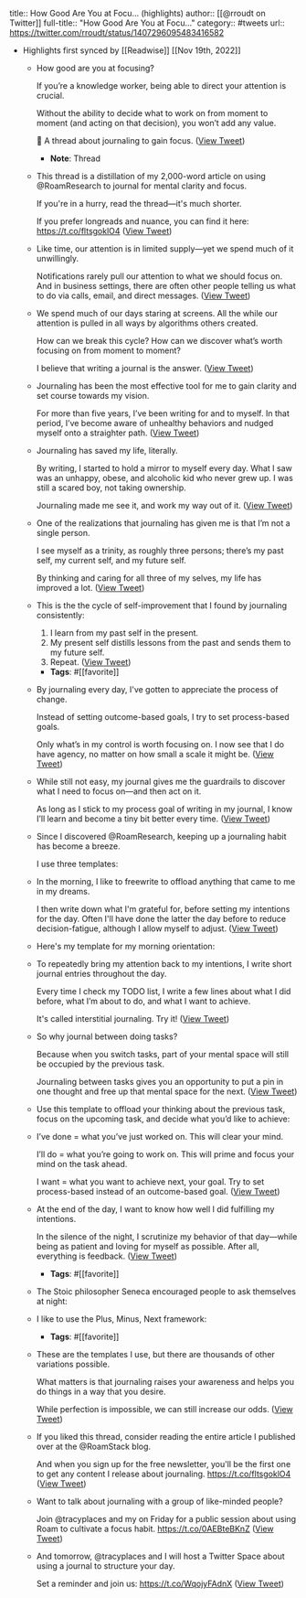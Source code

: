 title:: How Good Are You at Focu... (highlights)
author:: [[@rroudt on Twitter]]
full-title:: "How Good Are You at Focu..."
category:: #tweets
url:: https://twitter.com/rroudt/status/1407296095483416582

- Highlights first synced by [[Readwise]] [[Nov 19th, 2022]]
	- How good are you at focusing?
	  
	  If you’re a knowledge worker, being able to direct your attention is crucial.
	  
	  Without the ability to decide what to work on from moment to moment (and acting on that decision), you won’t add any value.
	  
	  🧵 A thread about journaling to gain focus. ([View Tweet](https://twitter.com/rroudt/status/1407296095483416582))
		- **Note**: Thread
	- This thread is a distillation of my 2,000-word article on using @RoamResearch to journal for mental clarity and focus.
	  
	  If you're in a hurry, read the thread—it's much shorter.
	  
	  If you prefer longreads and nuance, you can find it here:
	  https://t.co/fltsgoklO4 ([View Tweet](https://twitter.com/rroudt/status/1407296097270210565))
	- Like time, our attention is in limited supply—yet we spend much of it unwillingly.
	  
	  Notifications rarely pull our attention to what we should focus on. And in business settings, there are often other people telling us what to do via calls, email, and direct messages. ([View Tweet](https://twitter.com/rroudt/status/1407296098641747976))
	- We spend much of our days staring at screens. All the while our attention is pulled in all ways by algorithms others created.
	  
	  How can we break this cycle? How can we discover what’s worth focusing on from moment to moment?
	  
	  I believe that writing a journal is the answer. ([View Tweet](https://twitter.com/rroudt/status/1407296099908407308))
	- Journaling has been the most effective tool for me to gain clarity and set course towards my vision.
	  
	  For more than five years, I’ve been writing for and to myself. In that period, I’ve become aware of unhealthy behaviors and nudged myself onto a straighter path. ([View Tweet](https://twitter.com/rroudt/status/1407296101170892801))
	- Journaling has saved my life, literally.
	  
	  By writing, I started to hold a mirror to myself every day. What I saw was an unhappy, obese, and alcoholic kid who never grew up. I was still a scared boy, not taking ownership.
	  
	  Journaling made me see it, and work my way out of it. ([View Tweet](https://twitter.com/rroudt/status/1407296102362013697))
	- One of the realizations that journaling has given me is that I’m not a single person.
	  
	  I see myself as a trinity, as roughly three persons; there’s my past self, my current self, and my future self.
	  
	  By thinking and caring for all three of my selves, my life has improved a lot. ([View Tweet](https://twitter.com/rroudt/status/1407296103540609025))
	- This is the the cycle of self-improvement that I found by journaling consistently:
	  
	  1) I learn from my past self in the present.
	  2) My present self distills lessons from the past and sends them to my future self.
	  3) Repeat. ([View Tweet](https://twitter.com/rroudt/status/1407296104757039104))
		- **Tags**: #[[favorite]]
	- By journaling every day, I've gotten to appreciate the process of change.
	  
	  Instead of setting outcome-based goals, I try to set process-based goals. 
	  
	  Only what’s in my control is worth focusing on. I now see that I do have agency, no matter on how small a scale it might be. ([View Tweet](https://twitter.com/rroudt/status/1407296105998536713))
	- While still not easy, my journal gives me the guardrails to discover what I need to focus on—and then act on it.
	  
	  As long as I stick to my process goal of writing in my journal, I know I’ll learn and become a tiny bit better every time. ([View Tweet](https://twitter.com/rroudt/status/1407296107323871233))
	- Since I discovered @RoamResearch, keeping up a journaling habit has become a breeze.
	  
	  I use three templates:
	- In the morning, I like to freewrite to offload anything that came to me in my dreams.
	  
	  I then write down what I'm grateful for, before setting my intentions for the day. Often I'll have done the latter the day before to reduce decision-fatigue, although I allow myself to adjust. ([View Tweet](https://twitter.com/rroudt/status/1407296110062759936))
	- Here's my template for my morning orientation:
	- To repeatedly bring my attention back to my intentions, I write short journal entries throughout the day.
	  
	  Every time I check my TODO list, I write a few lines about what I did before, what I’m about to do, and what I want to achieve.
	  
	  It's called interstitial journaling. Try it! ([View Tweet](https://twitter.com/rroudt/status/1407296112667422722))
	- So why journal between doing tasks? 
	  
	  Because when you switch tasks, part of your mental space will still be occupied by the previous task.
	  
	  Journaling between tasks gives you an opportunity to put a pin in one thought and free up that mental space for the next. ([View Tweet](https://twitter.com/rroudt/status/1407296113992896513))
	- Use this template to offload your thinking about the previous task, focus on the upcoming task, and decide what you’d like to achieve:
	- I’ve done = what you’ve just worked on. This will clear your mind.
	  
	  I’ll do =  what you’re going to work on. This will prime and focus your mind on the task ahead.
	  
	  I want = what you want to achieve next, your goal. Try to set process-based instead of an outcome-based goal. ([View Tweet](https://twitter.com/rroudt/status/1407296116593291267))
	- At the end of the day, I want to know how well I did fulfilling my intentions.
	  
	  In the silence of the night, I scrutinize my behavior of that day—while being as patient and loving for myself as possible. After all, everything is feedback. ([View Tweet](https://twitter.com/rroudt/status/1407296117897777155))
		- **Tags**: #[[favorite]]
	- The Stoic philosopher Seneca encouraged people to ask themselves at night:
	- I like to use the Plus, Minus, Next framework:
		- **Tags**: #[[favorite]]
	- These are the templates I use, but there are thousands of other variations possible.
	  
	  What matters is that journaling raises your awareness and helps you do things in a way that you desire.
	  
	  While perfection is impossible, we can still increase our odds. ([View Tweet](https://twitter.com/rroudt/status/1407296121752285184))
	- If you liked this thread, consider reading the entire article I published over at the @RoamStack blog.
	  
	  And when you sign up for the free newsletter, you'll be the first one to get any content I release about journaling.
	  https://t.co/fltsgoklO4 ([View Tweet](https://twitter.com/rroudt/status/1407296122935078919))
	- Want to talk about journaling with a group of like-minded people?
	  
	  Join @tracyplaces and my on Friday for a public session about using Roam to cultivate a focus habit.
	  https://t.co/0AEBteBKnZ ([View Tweet](https://twitter.com/rroudt/status/1407296124159811585))
	- And tomorrow, @tracyplaces and I will host a Twitter Space about using a journal to structure your day.
	  
	  Set a reminder and join us:
	  https://t.co/WqojyFAdnX ([View Tweet](https://twitter.com/rroudt/status/1407296125531394050))